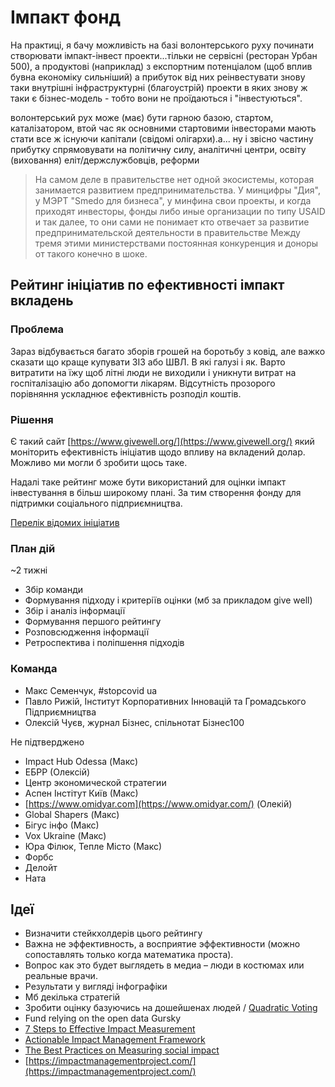 # Імпакт фонд

На практиці, я бачу можливість на базі волонтерського руху починати створювати імпакт-інвест проекти...тільки не сервісні \(ресторан Урбан 500\), а продуктові \(наприклад\) з експортним потенціалом \(щоб вплив бувна економіку сильніший\) а прибуток від них реінвестувати знову таки внутрішні інфраструктурні \(благоустрій\) проекти в яких знову ж таки є бізнес-модель - тобто вони не проїдаються і "інвестуються".

волонтерський рух може \(має\) бути гарною базою, стартом, каталізатором, втой час як основними стартовими інвесторами мають стати все ж існуючи капітали \(свідомі олігархи\).а... ну і звісно частину прибутку спрямовувати на політичну силу, аналітичні центри, освіту \(виховання\) еліт/держслужбовців, реформи

> На самом деле в правительстве нет одной экосистемы, которая занимается развитием предпринимательства. У минцифры "Дия", у МЭРТ "Smedo для бизнеса", у минфина свои проекты, и когда приходят инвесторы, фонды либо иные организации по типу USAID и так далее, то они сами не понимает кто отвечает за развитие предпринимательской деятельности в правительстве Между тремя этими министерствами постоянная конкуренция и доноры от такого конечно в шоке.

## **Рейтинг ініціатив по ефективності імпакт вкладень**

### Проблема

Зараз відбувається багато зборів грошей на боротьбу з ковід, але важко сказати що краще купувати ЗІЗ або ШВЛ. В які галузі і як. Варто витратити на їжу щоб літні люди не виходили і уникнути витрат на госпіталізацію або допомогти лікарям. Відсутність прозорого порівняння ускладнює ефективність розподіл коштів.

### Рішення

Є такий сайт [https://www.givewell.org/](https://www.givewell.org/) який моніторить ефективність ініціатив щодо впливу на вкладений долар. Можливо ми могли б зробити щось таке.  


Надалі таке рейтинг може бути використаний для оцінки імпакт інвестування в більш широкому плані. За тим створення фонду для підтримки соціального підприємництва.  


[Перелік відомих ініціатив](https://docs.google.com/spreadsheets/d/10Yt17F3iB00pqf7DXrVjFYvW0qILdoHUajBujI_EGrQ/edit?usp=drive_web&ouid=106088990650229192528)

### План дій

~2 тижні

* Збір команди
* Формування підходу і критеріїв оцінки \(мб за прикладом give well\)
* Збір і аналіз інформації
* Формування першого рейтингу
* Розповсюдження інформації
* Ретроспектива і поліпшення підходів

### Команда

* Макс Семенчук, \#stopcovid ua
* Павло Рижій, Інститут Корпоративних Інновацій та Громадського Підприємництва
* Олексій Чуєв, журнал Бізнес, спільнотат Бізнес100

Не підтверджено

* Impact Hub Odessa \(Макс\)
* ЕБРР \(Олексій\)
* Центр экономической стратегии
* Аспен Інстітут Київ \(Макс\)
* [https://www.omidyar.com](https://www.omidyar.com/) \(Олекій\)
* Global Shapers \(Макс\)
* Бігус інфо \(Макс\)
* Vox Ukraine \(Макс\)
* Юра Філюк, Тепле Місто \(Макс\)
* Форбс
* Делойт
* Ната

## **Ідеї**

* Визначити стейкхолдерів цього рейтингу
* Важна не эффективность, а восприятие эффективности \(можно сопоставлять только когда математика проста\). 
* Вопрос как это будет выглядеть в медиа – люди в костюмах или реальные врачи.
* Результати у вигляді інфографіки
* Мб декілька стратегій
* Зробити оцінку базуючись на дошейшенах людей / [Quadratic Voting](https://en.wikipedia.org/wiki/Quadratic_voting)
* Fund relying on the open data Gursky
* [7 Steps to Effective Impact Measurement](https://www.undp.org/content/dam/ukraine/docs/DG/socinnov/7%20Steps%20to%20Effective%20Impact%20Measurement_v3_13.12.16%20%281%29.pdf)
* [Actionable Impact Management Framework ](https://www.sopact.com/social-impact-measurement-framework)
* [The Best Practices on Measuring social impact](https://www.sopact.com/social-impact-measurement)
* [https://impactmanagementproject.com/](https://impactmanagementproject.com/)

